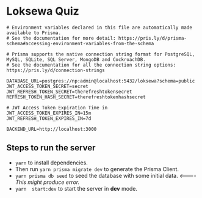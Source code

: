 # Loksewa Quiz

```env
# Environment variables declared in this file are automatically made available to Prisma.
# See the documentation for more detail: https://pris.ly/d/prisma-schema#accessing-environment-variables-from-the-schema

# Prisma supports the native connection string format for PostgreSQL, MySQL, SQLite, SQL Server, MongoDB and CockroachDB.
# See the documentation for all the connection string options: https://pris.ly/d/connection-strings

DATABASE_URL=postgres://np:admin@localhost:5432/loksewa?schema=public
JWT_ACCESS_TOKEN_SECRET=secret
JWT_REFRESH_TOKEN_SECRET=therefreshtokensecret
REFRESH_TOKEN_HASH_SECRET=therefreshtokenhashsecret

# JWT Access Token Expiration Time in
JWT_ACCESS_TOKEN_EXPIRES_IN=15m
JWT_REFRESH_TOKEN_EXPIRES_IN=7d

BACKEND_URL=http://localhost:3000
```
## Steps to run the server
- `yarn` to install dependencies.
- Then run `yarn prisma migrate dev` to generate the Prisma Client.
- `yarn prisma db seed` to seed the database with some initial data.  _<---- This might produce error._
- `yarn  start:dev` to start the server in __dev__ mode.

